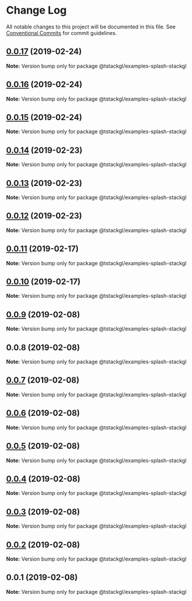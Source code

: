 # Change Log

All notable changes to this project will be documented in this file.
See [Conventional Commits](https://conventionalcommits.org) for commit guidelines.

## [0.0.17](https://github.com/nkint/tstackgl/compare/@tstackgl/examples-splash-stackgl@0.0.16...@tstackgl/examples-splash-stackgl@0.0.17) (2019-02-24)

**Note:** Version bump only for package @tstackgl/examples-splash-stackgl





## [0.0.16](https://github.com/nkint/tstackgl/compare/@tstackgl/examples-splash-stackgl@0.0.15...@tstackgl/examples-splash-stackgl@0.0.16) (2019-02-24)

**Note:** Version bump only for package @tstackgl/examples-splash-stackgl





## [0.0.15](https://github.com/nkint/tstackgl/compare/@tstackgl/examples-splash-stackgl@0.0.14...@tstackgl/examples-splash-stackgl@0.0.15) (2019-02-24)

**Note:** Version bump only for package @tstackgl/examples-splash-stackgl





## [0.0.14](https://github.com/nkint/tstackgl/compare/@tstackgl/examples-splash-stackgl@0.0.13...@tstackgl/examples-splash-stackgl@0.0.14) (2019-02-23)

**Note:** Version bump only for package @tstackgl/examples-splash-stackgl





## [0.0.13](https://github.com/nkint/tstackgl/compare/@tstackgl/examples-splash-stackgl@0.0.12...@tstackgl/examples-splash-stackgl@0.0.13) (2019-02-23)

**Note:** Version bump only for package @tstackgl/examples-splash-stackgl





## [0.0.12](https://github.com/nkint/tstackgl/compare/@tstackgl/examples-splash-stackgl@0.0.11...@tstackgl/examples-splash-stackgl@0.0.12) (2019-02-23)

**Note:** Version bump only for package @tstackgl/examples-splash-stackgl





## [0.0.11](https://github.com/nkint/tstackgl/compare/@tstackgl/examples-splash-stackgl@0.0.10...@tstackgl/examples-splash-stackgl@0.0.11) (2019-02-17)

**Note:** Version bump only for package @tstackgl/examples-splash-stackgl





## [0.0.10](https://github.com/nkint/tstackgl/compare/@tstackgl/examples-splash-stackgl@0.0.9...@tstackgl/examples-splash-stackgl@0.0.10) (2019-02-17)

**Note:** Version bump only for package @tstackgl/examples-splash-stackgl





## [0.0.9](https://github.com/nkint/tstackgl/compare/@tstackgl/examples-splash-stackgl@0.0.8...@tstackgl/examples-splash-stackgl@0.0.9) (2019-02-08)

**Note:** Version bump only for package @tstackgl/examples-splash-stackgl





## 0.0.8 (2019-02-08)

**Note:** Version bump only for package @tstackgl/examples-splash-stackgl





## [0.0.7](https://github.com/nkint/tstackgl/compare/@tstackgl/examples-splash-stackgl@0.0.3...@tstackgl/examples-splash-stackgl@0.0.7) (2019-02-08)

**Note:** Version bump only for package @tstackgl/examples-splash-stackgl





## [0.0.6](https://github.com/nkint/tstackgl/compare/@tstackgl/examples-splash-stackgl@0.0.3...@tstackgl/examples-splash-stackgl@0.0.6) (2019-02-08)

**Note:** Version bump only for package @tstackgl/examples-splash-stackgl





## [0.0.5](https://github.com/nkint/tstackgl/compare/@tstackgl/examples-splash-stackgl@0.0.3...@tstackgl/examples-splash-stackgl@0.0.5) (2019-02-08)

**Note:** Version bump only for package @tstackgl/examples-splash-stackgl





## [0.0.4](https://github.com/nkint/tstackgl/compare/@tstackgl/examples-splash-stackgl@0.0.3...@tstackgl/examples-splash-stackgl@0.0.4) (2019-02-08)

**Note:** Version bump only for package @tstackgl/examples-splash-stackgl





## [0.0.3](https://github.com/nkint/tstackgl/compare/@tstackgl/examples-splash-stackgl@0.0.2...@tstackgl/examples-splash-stackgl@0.0.3) (2019-02-08)

**Note:** Version bump only for package @tstackgl/examples-splash-stackgl





## [0.0.2](https://github.com/nkint/tstackgl/compare/@tstackgl/examples-splash-stackgl@0.0.1...@tstackgl/examples-splash-stackgl@0.0.2) (2019-02-08)

**Note:** Version bump only for package @tstackgl/examples-splash-stackgl





## 0.0.1 (2019-02-08)

**Note:** Version bump only for package @tstackgl/examples-splash-stackgl
